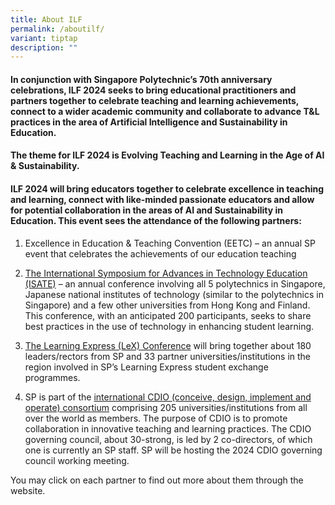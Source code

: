 ```yaml
---
title: About ILF
permalink: /aboutilf/
variant: tiptap
description: ""
---
```

<h4>In conjunction with Singapore Polytechnic’s 70th anniversary celebrations, ILF 2024 seeks to bring educational practitioners and partners together to celebrate teaching and learning achievements, connect to a wider academic community and collaborate to advance T&amp;L practices in the area of Artificial Intelligence and Sustainability in Education.</h4>
<h4>The theme for ILF 2024 is <strong>Evolving Teaching and Learning in the Age of AI &amp; Sustainability</strong>.</h4>
<h4>ILF 2024 will bring educators together to celebrate excellence in teaching and learning, connect with like-minded passionate educators and allow for potential collaboration in the areas of AI and Sustainability in Education. This event sees the attendance of the following partners:​</h4>
<ol data-tight="true" class="tight">
<li>
<p>Excellence in Education &amp; Teaching Convention (EETC) – an annual SP
event that celebrates the achievements of our education teaching</p>
</li>
<li>
<p><a href="https://isate2024.sp.edu.sg/" rel="noopener noreferrer nofollow" target="_blank">The International Symposium for Advances in Technology Education (ISATE)</a> –
an annual conference involving all 5 polytechnics in Singapore, Japanese
national institutes of technology (similar to the polytechnics in Singapore)
and a few other universities from Hong Kong and Finland. This conference,
with an anticipated 200 participants, seeks to share best practices in
the use of technology in enhancing student learning.</p>
</li>
<li>
<p><a href="/lex2024/" rel="noopener noreferrer nofollow" target="_blank">The Learning Express (LeX) Conference</a> will
bring together about 180 leaders/rectors from SP and 33 partner universities/institutions
in the region involved in SP’s Learning Express student exchange programmes.</p>
</li>
<li>
<p>SP is part of the <a href="http://www.cdio.org/" rel="noopener noreferrer nofollow" target="_blank">international CDIO (conceive, design, implement and operate) consortium</a> comprising
205 universities/institutions from all over the world as members. The purpose
of CDIO is to promote collaboration in innovative teaching and learning
practices. The CDIO governing council, about 30-strong, is led by 2 co-directors,
of which one is currently an SP staff. SP will be hosting the 2024 CDIO
governing council working meeting.</p>
</li>
</ol>
<p>You may click on each partner to find out more about them through the
website.</p>